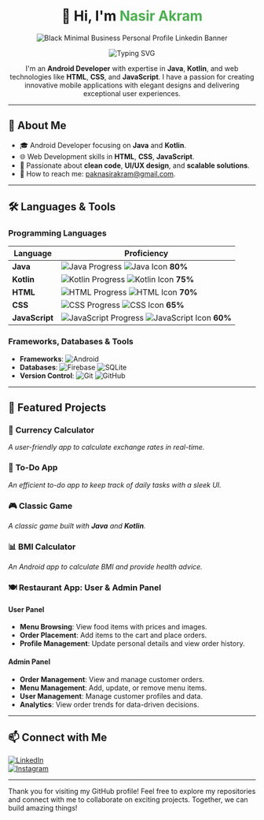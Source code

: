 <div align="center">

# 👋 Hi, I'm <span style="color:#4CAF50; font-weight:bold;">Nasir Akram</span>
![Black Minimal Business Personal Profile Linkedin Banner](https://github.com/user-attachments/assets/2cdc68a9-0e1a-4a04-9808-aa7f83b67f64)

<img src="https://readme-typing-svg.herokuapp.com?font=Roboto+Slab&color=%2336BCF7&size=30&center=true&vCenter=true&width=500&lines=I+am+Nasir+Akram;Android+Developer;Java+%26+Kotlin+Enthusiast;Web+Technologies+Specialist;Passionate+about+Innovation" alt="Typing SVG">

</div>

<div align="center">

I'm an **Android Developer** with expertise in **Java**, **Kotlin**, and web technologies like **HTML**, **CSS**, and **JavaScript**. I have a passion for creating innovative mobile applications with elegant designs and delivering exceptional user experiences.

</div>

---

## 🚀 **About Me**

- 🎓 Android Developer focusing on **Java** and **Kotlin**.
- 🌐 Web Development skills in **HTML**, **CSS**, **JavaScript**.
- 🎯 Passionate about **clean code**, **UI/UX design**, and **scalable solutions**.
- 📧 How to reach me: [paknasirakram@gmail.com](mailto:paknasirakram@gmail.com).

---

## 🛠️ **Languages & Tools**

### **Programming Languages**

| Language       | Proficiency |
|----------------|-------------|
| **Java**       | ![Java Progress](https://path_to_animated_gif_or_svg) ![Java Icon](https://img.shields.io/badge/Java-007396?logo=java&logoColor=white) **80%** |
| **Kotlin**     | ![Kotlin Progress](https://path_to_animated_gif_or_svg) ![Kotlin Icon](https://img.shields.io/badge/Kotlin-7F52FF?logo=kotlin&logoColor=white) **75%** |
| **HTML**       | ![HTML Progress](https://path_to_animated_gif_or_svg) ![HTML Icon](https://img.shields.io/badge/HTML5-E34F26?logo=html5&logoColor=white) **70%** |
| **CSS**        | ![CSS Progress](https://path_to_animated_gif_or_svg) ![CSS Icon](https://img.shields.io/badge/CSS3-1572B6?logo=css3&logoColor=white) **65%** |
| **JavaScript** | ![JavaScript Progress](https://path_to_animated_gif_or_svg) ![JavaScript Icon](https://img.shields.io/badge/JavaScript-F7DF1E?logo=javascript&logoColor=black) **60%** |


### **Frameworks, Databases & Tools**

- **Frameworks**: ![Android](https://img.shields.io/badge/-Android-3DDC84?logo=android&logoColor=white&style=flat)
- **Databases**: ![Firebase](https://img.shields.io/badge/-Firebase-FFCA28?logo=firebase&logoColor=black&style=flat) ![SQLite](https://img.shields.io/badge/-SQLite-003B57?logo=sqlite&logoColor=white&style=flat)
- **Version Control**: ![Git](https://img.shields.io/badge/-Git-F05032?logo=git&logoColor=white&style=flat) ![GitHub](https://img.shields.io/badge/-GitHub-181717?logo=github&logoColor=white&style=flat)

---

## 🌟 **Featured Projects**

### 🚀 **Currency Calculator**
_A user-friendly app to calculate exchange rates in real-time._

### 📝 **To-Do App**
_An efficient to-do app to keep track of daily tasks with a sleek UI._

### 🎮 **Classic Game**
_A classic game built with **Java** and **Kotlin**._

### 📊 **BMI Calculator**
_An Android app to calculate BMI and provide health advice._

### 🍽️ **Restaurant App: User & Admin Panel**

#### **User Panel**
- **Menu Browsing**: View food items with prices and images.
- **Order Placement**: Add items to the cart and place orders.
- **Profile Management**: Update personal details and view order history.

#### **Admin Panel**
- **Order Management**: View and manage customer orders.
- **Menu Management**: Add, update, or remove menu items.
- **User Management**: Manage customer profiles and data.
- **Analytics**: View order trends for data-driven decisions.

---

## 📫 **Connect with Me**

[![LinkedIn](https://img.shields.io/badge/-LinkedIn-0077B5?logo=linkedin&logoColor=white&style=flat)](https://www.linkedin.com/in/nasir-akram-387522211)  
[![Instagram](https://img.shields.io/badge/-Instagram-E4405F?logo=instagram&logoColor=white&style=flat)](https://www.instagram.com/nasirakramn)

---

Thank you for visiting my GitHub profile! Feel free to explore my repositories and connect with me to collaborate on exciting projects. Together, we can build amazing things!
